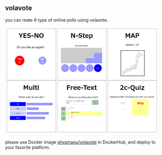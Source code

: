 ## volavote

you can reate 6 type of online polls using volavote.

<img src="./public/images/overview.png" width="500">

please use Docker image [shyamagu/volavote](https://hub.docker.com/repository/docker/shyamagu/volavote "volavote") in DockerHub, and deploy to your favorite platform.







